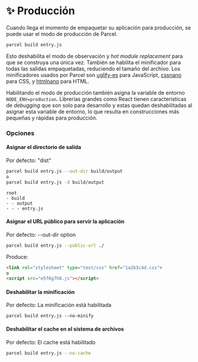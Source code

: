 # ✨ Producción

Cuando llega el momento de empaquetar su aplicación para producción, se puede usar el modo de producción de Parcel.

```bash
parcel build entry.js
```

Esto deshabilita el modo de observación y _hot module replacement_ para que se construya una única vez. También se habilita el minificador para todas las salidas empaquetadas, reduciendo el tamaño del archivo. Los minificadores usados por Parcel son [uglify-es](https://github.com/mishoo/UglifyJS2/tree/harmony) para JavaScript, [cssnano](http://cssnano.co) para CSS, y [htmlnano](https://github.com/posthtml/htmlnano) para HTML.

Habilitando el modo de producción también asigna la variable de entorno `NODE_ENV=production`. Librerías grandes como React tienen caracteristicas de _debugging_ que son solo para desarrollo y estas quedan deshabilitadas al asignar esta variable de entorno, lo que resulta en construcciones más pequeñas y rápidas para producción.


### Opciones

#### Asignar el directorio de salida

Por defecto: "dist"

```bash
parcel build entry.js --out-dir build/output
o
parcel build entry.js -d build/output
```

```base
root
- build
- - output
- - - entry.js
```

#### Asignar el URL público para servir la aplicación

Por defecto: --out-dir option

```bash
parcel build entry.js --public-url ./
```

Produce:

```html
<link rel="stylesheet" type="text/css" href="1a2b3c4d.css">
o
<script src="e5f6g7h8.js"></script>
```


#### Deshabilitar la minificación

Por defecto: La minificación está habilitada

```
parcel build entry.js --no-minify
```

#### Deshabilitar el cache en el sistema de archivos
Por defecto: El cache está habilitado

```bash
parcel build entry.js --no-cache
```
